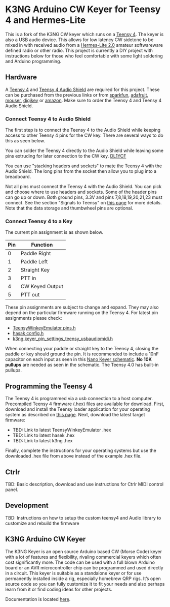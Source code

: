 # K3NG Arduino CW Keyer for Teensy 4 and Hermes-Lite

This is a fork of the K3NG CW keyer which runs on a [Teensy 4](https://www.pjrc.com/teensy/). The keyer is also a USB audio device. This allows for low latency CW sidetone to be mixed in with received audio from a [Hermes-Lite 2.0](http://www.hermeslite.com/) amateur softwareware defined radio or other radio. This project is currently a DIY project with instructions below for those who feel comfortable with some light soldering and Arduino programming.

## Hardware

A [Teensy 4](https://www.pjrc.com/store/teensy40.html) and [Teensy 4 Audio Shield](https://www.pjrc.com/store/teensy3_audio.html) are required for this project. These can be purchased from the previous links or from [sparkfun](https://www.sparkfun.com/), [adafruit](https://www.adafruit.com/), [mouser](https://www.mouser.com/), [digikey](https://www.digikey.com/) or [amazon](https://www.amazon.com/). Make sure to order the Teensy 4 and Teensy 4 Audio Shield.

### Connect Teensy 4 to Audio Shield

The first step is to connect the Teensy 4 to the Audio Shield while keeping access to other Teensy 4 pins for the CW key. There are several ways to do this as seen below.

You can solder the Teensy 4 directly to the Audio Shield while leaving some pins extruding for later connection to the CW key.
[DL1YCF](./pictures/dl1ycf.jpg)

You can use "stacking headers and sockets" to mate the Teensy 4 with the Audio Shield. The long pins from the socket then allow you to plug into a breadboard.
[](./pictures/Shield_Top.jpg)
[](./pictures/Shield_Under.jpg)
[](./pictures/Plugged_together.jpg)

Not all pins must connect the Teensy 4 with the Audio Shield. You can pick and choose where to use headers and sockets. Some of the header pins can go up or down. Both ground pins, 3.3V and pins 7,8,18,19,20,21,23 must connect. See the section "Signals to Teensy" on [this page](https://www.pjrc.com/store/teensy3_audio.html) for more details. Note that the data storage and thumbwheel pins are optional.
[](./pictures/teensy4.jpg)
[](./pictures/audioshield.jpg)

### Connect Teensy 4 to a Key

The current pin assignment is as shown below.


| Pin | Function |
| --- | -------- |
|  0  | Paddle Right |
|  1  | Paddle Left  |
|  2  | Straight Key |
|  3  | PTT in |
|  4  | CW Keyed Output |
|  5  | PTT out |

These pin assignments are subject to change and expand. They may also depend on the particular firmware running on the Teensy 4. For latest pin assignments please check:

 * [TeensyWinkeyEmulator pins.h](https://github.com/dl1ycf/TeensyWinkeyEmulator/blob/main/pins.h)
 * [hasak config.h](https://github.com/recri/hasak/blob/main/config.h)
 * [k3ng keyer_pin_settings_teensy_usbaudiomidi.h](https://github.com/softerhardware/k3ng_cw_keyer/blob/master/k3ng_keyer/keyer_features_and_options_teensy_usbaudiomidi.h)

When connecting your paddle or straight key to the Teensy 4, closing the paddle or key should ground the pin. It is recommended to include a 10nF capacitor on each input as seen in this [Nano Keyer schematic](https://github.com/k3ng/k3ng_cw_keyer/wiki/210-Build:-Schematic). **No 10K pullups** are needed as seen in the schematic. The Teensy 4.0 has built-in pullups.

## Programming the Teensy 4

The Teensy 4 is programmed via a usb connection to a host computer. Precompiled Teensy 4 firmware (.hex) files are available for download. First, download and install the Teensy loader application for your operating system as described on [this page](https://www.pjrc.com/teensy/loader.html). Next, download the latest target firmware:

 * TBD: Link to latest TeensyWinkeyEmulator .hex
 * TBD: Link to latest hasek .hex
 * TBD: Link to latest k3ng .hex

Finally, complete the instructions for your operating systems but use the downloaded .hex file from above instead of the example .hex file. 

## Ctrlr

TBD: Basic description, download and use instructions for Ctrlr MIDI control panel.

## Development

TBD: Instructions on how to setup the custom teensy4 and Audio library to customize and rebuild the firmware

## K3NG Arduino CW Keyer

The K3NG Keyer is an open source Arduino based CW (Morse Code) keyer with a lot of features and flexibility, rivaling commercial keyers which often cost significantly more. The code can be used with a full blown Arduino board or an AVR microcontroller chip can be programmed and used directly in a circuit. This keyer is suitable as a standalone keyer or for use permanently installed inside a rig, especially homebrew QRP rigs. It’s open source code so you can fully customize it to fit your needs and also perhaps learn from it or find coding ideas for other projects.

Documentation is located [here](https://github.com/k3ng/k3ng_cw_keyer/wiki).

